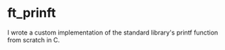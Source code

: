 # ft_prinft
I wrote a custom implementation of the standard library's printf function from scratch in C.
